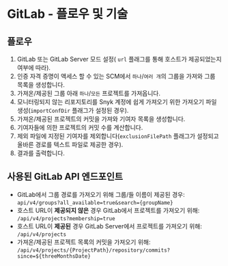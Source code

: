 # GitLab - 플로우 및 기술

## 플로우 <a href="#flow" id="flow"></a>

1. GitLab 또는 GitLab Server 모드 설정( `url` 플래그를 통해 호스트가 제공되었는지 여부에 따라).
2. 인증 자격 증명이 액세스 할 수 있는 SCM에서 `하나`/`여러 개`의 그룹을 가져와 그룹 목록을 생성합니다.
3. 가져온/제공된 그룹 아래 `하나`/`모든` 프로젝트를 가져옵니다.
4. 모니터링되지 않는 리포지토리를 Snyk 계정에 쉽게 가져오기 위한 가져오기 파일 생성(`importConfDir` 플래그가 설정된 경우).
5. 가져온/제공된 프로젝트의 커밋을 가져와 기여자 목록을 생성합니다.
6. 기여자들에 의한 프로젝트의 커밋 수를 계산합니다.
7. 제외 파일에 지정된 기여자를 제외합니다(`exclusionFilePath` 플래그가 설정되고 올바른 경로를 텍스트 파일로 제공한 경우).
8. 결과를 출력합니다.

## 사용된 GitLab API 엔드포인트 <a href="#bitbucket-cloud-api-endpoints-used" id="bitbucket-cloud-api-endpoints-used"></a>

* GitLab에서 그룹 경로를 가져오기 위해 그룹/들 이름이 제공된 경우: `api/v4/groups?all_available=true&search={groupName}`
* 호스트 URL이 **제공되지 않은** 경우 GitLab에서 프로젝트를 가져오기 위해: `/api/v4/projects?membership=true`
* 호스트 URL이 **제공된** 경우 GitLab Server에서 프로젝트를 가져오기 위해: `/api/v4/projects`
* 가져온/제공된 프로젝트 목록의 커밋을 가져오기 위해: `/api/v4/projects/{ProjectPath}/repository/commits?since=${threeMonthsDate}`